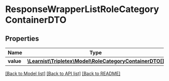# ResponseWrapperListRoleCategoryContainerDTO

## Properties
Name | Type | Description | Notes
------------ | ------------- | ------------- | -------------
**value** | [**\Learnist\Tripletex\Model\RoleCategoryContainerDTO[]**](RoleCategoryContainerDTO.md) |  | [optional] 

[[Back to Model list]](../../README.md#documentation-for-models) [[Back to API list]](../../README.md#documentation-for-api-endpoints) [[Back to README]](../../README.md)

